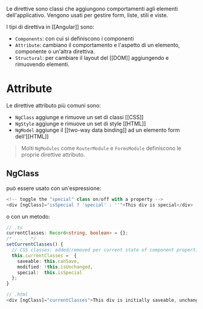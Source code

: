 Le direttive sono classi che aggiungono comportamenti agli elementi dell'applicativo. Vengono usati per gestire form, liste, stili e viste.

I tipi di direttiva in [[Angular]] sono:

- `Components`: con cui si definiscono i componenti
- `Attribute`: cambiano il comportamento e l'aspetto di un elemento, componente o un'altra direttiva.
- `Structural`: per cambiare il layout del [[DOM]] aggiungendo e rimuovendo elementi.

# Attribute

Le direttive attributo più comuni sono:

- `NgClass` aggiunge e rimuove un set di classi [[CSS]]
- `NgStyle` aggiunge e rimuove un set di style [[HTML]]
- `NgModel` aggiunge il [[two-way data binding]] ad un elemento form dell'[[HTML]]

>Molti `NgModules` come `RouterModule` e `FormsModule` definiscono le proprie direttive attributo.

## NgClass

può essere usato con un'espressione:

```ts
<!-- toggle the "special" class on/off with a property -->
<div [ngClass]="isSpecial ? 'special' : ''">This div is special</div>
```

 o con un metodo:

```ts
// .ts
currentClasses: Record<string, boolean> = {};
/* . . . */
setCurrentClasses() {
  // CSS classes: added/removed per current state of component properties
  this.currentClasses =  {
    saveable: this.canSave,
    modified: !this.isUnchanged,
    special:  this.isSpecial
  };
}

// .html
<div [ngClass]="currentClasses">This div is initially saveable, unchanged, and special.</div>
```

